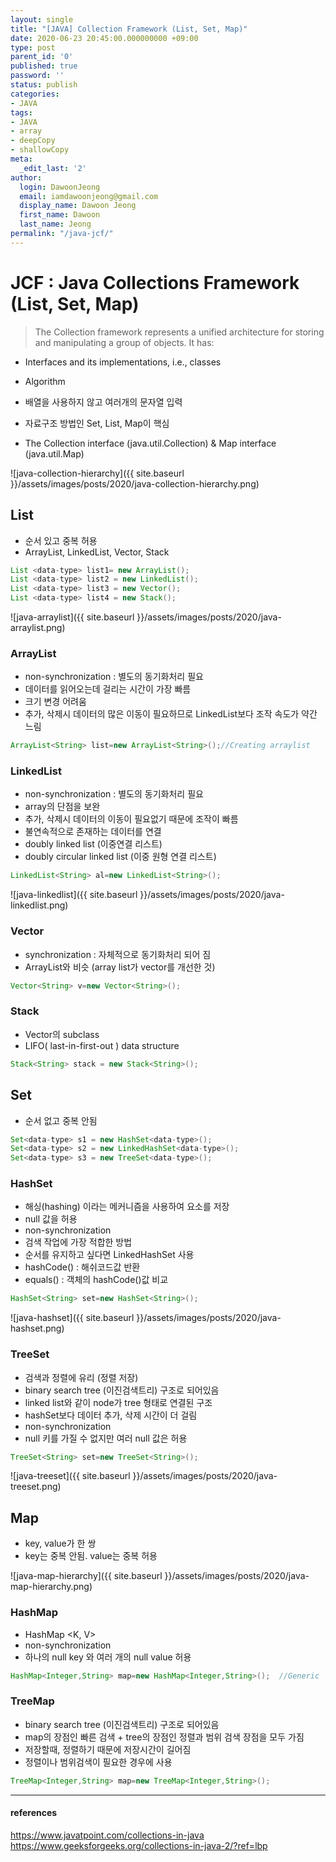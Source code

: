 ```yaml
---
layout: single
title: "[JAVA] Collection Framework (List, Set, Map)"
date: 2020-06-23 20:45:00.000000000 +09:00
type: post
parent_id: '0'
published: true
password: ''
status: publish
categories:
- JAVA
tags:
- JAVA
- array
- deepCopy
- shallowCopy
meta:
  _edit_last: '2'
author:
  login: DawoonJeong
  email: iamdawoonjeong@gmail.com
  display_name: Dawoon Jeong
  first_name: Dawoon
  last_name: Jeong
permalink: "/java-jcf/"
---
```

# JCF : Java Collections Framework  (List, Set, Map)

> The Collection framework represents a unified architecture for storing and manipulating a group of objects. It has:
- Interfaces and its implementations, i.e., classes
- Algorithm

- 배열을 사용하지 않고 여러개의 문자열 입력
- 자료구조 방법인 Set, List, Map이 핵심
- The Collection interface (java.util.Collection) & Map interface (java.util.Map)

![java-collection-hierarchy]({{ site.baseurl }}/assets/images/posts/2020/java-collection-hierarchy.png)


## List
- 순서 있고 중복 허용
- ArrayList, LinkedList, Vector, Stack

```java
List <data-type> list1= new ArrayList();  
List <data-type> list2 = new LinkedList();  
List <data-type> list3 = new Vector();  
List <data-type> list4 = new Stack();
```

![java-arraylist]({{ site.baseurl }}/assets/images/posts/2020/java-arraylist.png)


### ArrayList
- non-synchronization : 별도의 동기화처리 필요
- 데이터를 읽어오는데 걸리는 시간이 가장 빠름
- 크기 변경 어려움
- 추가, 삭제시 데이터의 많은 이동이 필요하므로 LinkedList보다 조작 속도가 약간 느림

```java
ArrayList<String> list=new ArrayList<String>();//Creating arraylist
```


### LinkedList
- non-synchronization : 별도의 동기화처리 필요
- array의 단점을 보완
- 추가,  삭제시 데이터의 이동이 필요없기 때문에 조작이 빠름
- 불연속적으로 존재하는 데이터를 연결
- doubly linked list (이중연결 리스트)
- doubly circular linked list (이중 원형 연결 리스트)

```java
LinkedList<String> al=new LinkedList<String>();  
```

![java-linkedlist]({{ site.baseurl }}/assets/images/posts/2020/java-linkedlist.png)


### Vector
- synchronization : 자체적으로 동기화처리 되어 짐
- ArrayList와 비슷 (array list가 vector를 개선한 것)

```java
Vector<String> v=new Vector<String>();  
```


### Stack
- Vector의 subclass
- LIFO( last-in-first-out ) data structure

```java
Stack<String> stack = new Stack<String>();  
```


## Set  
- 순서 없고 중복 안됨

```java
Set<data-type> s1 = new HashSet<data-type>();  
Set<data-type> s2 = new LinkedHashSet<data-type>();  
Set<data-type> s3 = new TreeSet<data-type>();  
```


### HashSet
- 해싱(hashing) 이라는 메커니즘을 사용하여 요소를 저장
- null 값을 허용
- non-synchronization
- 검색 작업에 가장 적합한 방법
- 순서를 유지하고 싶다면 LinkedHashSet 사용
- hashCode() : 해쉬코드값 반환
- equals() : 객체의 hashCode()값 비교

```java
HashSet<String> set=new HashSet<String>();  
```
![java-hashset]({{ site.baseurl }}/assets/images/posts/2020/java-hashset.png)


### TreeSet
- 검색과 정렬에 유리 (정렬 저장)
- binary search tree (이진검색트리) 구조로 되어있음
- linked list와 같이 node가 tree 형태로 연결된 구조
- hashSet보다 데이터 추가, 삭제 시간이 더 걸림
- non-synchronization
- null 키를 가질 수 없지만 여러 null 값은 허용

```java
TreeSet<String> set=new TreeSet<String>();  
```

![java-treeset]({{ site.baseurl }}/assets/images/posts/2020/java-treeset.png)


## Map  
- key, value가 한 쌍
- key는 중복 안됨. value는 중복 허용

![java-map-hierarchy]({{ site.baseurl }}/assets/images/posts/2020/java-map-hierarchy.png)


### HashMap
- HashMap <K, V>
- non-synchronization
- 하나의 null key 와 여러 개의 null value 허용

```java
HashMap<Integer,String> map=new HashMap<Integer,String>();  //Generic  
```


### TreeMap
- binary search tree (이진검색트리) 구조로 되어있음
- map의 장점인 빠른 검색 + tree의 장점인 정렬과 범위 검색 장점을 모두 가짐
- 저장할때, 정렬하기 때문에 저장시간이 길어짐
- 정렬이나 범위검색이 필요한 경우에 사용

```java
TreeMap<Integer,String> map=new TreeMap<Integer,String>();    
```


---
#### references
<https://www.javatpoint.com/collections-in-java>  
<https://www.geeksforgeeks.org/collections-in-java-2/?ref=lbp>  
